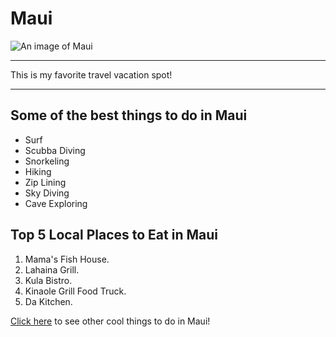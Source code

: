 # Maui

![An image of Maui](https://s25468.pcdn.co/wp-content/uploads/2018/11/sunset-from-secret-cove-Maui-Hawaii-copy.jpg)

---
This is my favorite travel vacation spot!

---

## Some of the best things to do in Maui

* Surf
* Scubba Diving
* Snorkeling
* Hiking
* Zip Lining
* Sky Diving
* Cave Exploring

## Top 5 Local Places to Eat in Maui
1. Mama's Fish House.
2. Lahaina Grill.
3. Kula Bistro.
4. Kinaole Grill Food Truck.
5. Da Kitchen.

[Click here](https://www.tripadvisor.com/Attractions-g29220-Activities-Maui_Hawaii.html) to see other cool things to do in Maui!
